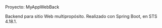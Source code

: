Proyecto: MyAppWebBack

Backend para sitio Web multipropósito.
Realizado con Spring Boot, en  STS 4.18.1.
